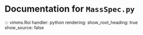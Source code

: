 # Documentation for `MassSpec.py`

::: vimms.Roi
    handler: python
    rendering:
      show_root_heading: true
      show_source: false
